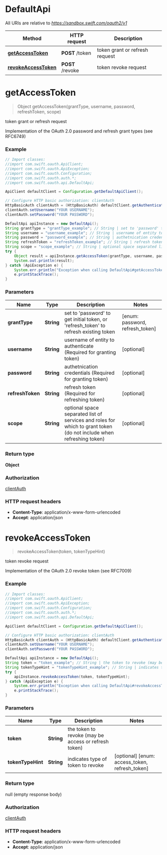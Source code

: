 # DefaultApi

All URIs are relative to *https://sandbox.swift.com/oauth2/v1*

Method | HTTP request | Description
------------- | ------------- | -------------
[**getAccessToken**](DefaultApi.md#getAccessToken) | **POST** /token | token grant or refresh request
[**revokeAccessToken**](DefaultApi.md#revokeAccessToken) | **POST** /revoke | token revoke request


<a name="getAccessToken"></a>
# **getAccessToken**
> Object getAccessToken(grantType, username, password, refreshToken, scope)

token grant or refresh request

Implementation of the OAuth 2.0 password and refresh grant types (see RFC6749) 

### Example
```java
// Import classes:
//import com.swift.oauth.ApiClient;
//import com.swift.oauth.ApiException;
//import com.swift.oauth.Configuration;
//import com.swift.oauth.auth.*;
//import com.swift.oauth.api.DefaultApi;

ApiClient defaultClient = Configuration.getDefaultApiClient();

// Configure HTTP basic authorization: clientAuth
HttpBasicAuth clientAuth = (HttpBasicAuth) defaultClient.getAuthentication("clientAuth");
clientAuth.setUsername("YOUR USERNAME");
clientAuth.setPassword("YOUR PASSWORD");

DefaultApi apiInstance = new DefaultApi();
String grantType = "grantType_example"; // String | set to 'password' to get initial token, or 'refresh_token' to refresh existing token
String username = "username_example"; // String | username of entity to authenticate (Required for granting token)
String password = "password_example"; // String | authetnication credentials (Required for granting token)
String refreshToken = "refreshToken_example"; // String | refresh token (Required for refreshing token)
String scope = "scope_example"; // String | optional space separated list of services and roles for which to grant token (do not include when refreshing token)
try {
    Object result = apiInstance.getAccessToken(grantType, username, password, refreshToken, scope);
    System.out.println(result);
} catch (ApiException e) {
    System.err.println("Exception when calling DefaultApi#getAccessToken");
    e.printStackTrace();
}
```

### Parameters

Name | Type | Description  | Notes
------------- | ------------- | ------------- | -------------
 **grantType** | **String**| set to &#39;password&#39; to get initial token, or &#39;refresh_token&#39; to refresh existing token | [enum: password, refresh_token]
 **username** | **String**| username of entity to authenticate (Required for granting token) | [optional]
 **password** | **String**| authetnication credentials (Required for granting token) | [optional]
 **refreshToken** | **String**| refresh token (Required for refreshing token) | [optional]
 **scope** | **String**| optional space separated list of services and roles for which to grant token (do not include when refreshing token) | [optional]

### Return type

**Object**

### Authorization

[clientAuth](../README.md#clientAuth)

### HTTP request headers

 - **Content-Type**: application/x-www-form-urlencoded
 - **Accept**: application/json

<a name="revokeAccessToken"></a>
# **revokeAccessToken**
> revokeAccessToken(token, tokenTypeHint)

token revoke request

Implementation of the OAuth 2.0 revoke token (see RFC7009) 

### Example
```java
// Import classes:
//import com.swift.oauth.ApiClient;
//import com.swift.oauth.ApiException;
//import com.swift.oauth.Configuration;
//import com.swift.oauth.auth.*;
//import com.swift.oauth.api.DefaultApi;

ApiClient defaultClient = Configuration.getDefaultApiClient();

// Configure HTTP basic authorization: clientAuth
HttpBasicAuth clientAuth = (HttpBasicAuth) defaultClient.getAuthentication("clientAuth");
clientAuth.setUsername("YOUR USERNAME");
clientAuth.setPassword("YOUR PASSWORD");

DefaultApi apiInstance = new DefaultApi();
String token = "token_example"; // String | the token to revoke (may be access or refresh token)
String tokenTypeHint = "tokenTypeHint_example"; // String | indicates type of token to revoke
try {
    apiInstance.revokeAccessToken(token, tokenTypeHint);
} catch (ApiException e) {
    System.err.println("Exception when calling DefaultApi#revokeAccessToken");
    e.printStackTrace();
}
```

### Parameters

Name | Type | Description  | Notes
------------- | ------------- | ------------- | -------------
 **token** | **String**| the token to revoke (may be access or refresh token) |
 **tokenTypeHint** | **String**| indicates type of token to revoke | [optional] [enum: access_token, refresh_token]

### Return type

null (empty response body)

### Authorization

[clientAuth](../README.md#clientAuth)

### HTTP request headers

 - **Content-Type**: application/x-www-form-urlencoded
 - **Accept**: application/json

